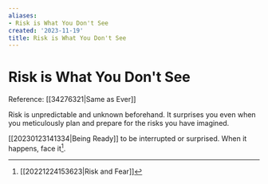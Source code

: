 ```yaml
---
aliases:
- Risk is What You Don't See
created: '2023-11-19'
title: Risk is What You Don't See
---
```


# Risk is What You Don't See

Reference: [[34276321|Same as Ever]]

Risk is unpredictable and unknown beforehand. It surprises you even when you meticulously plan and prepare for the risks you have imagined.

[[20230123141334|Being Ready]] to be interrupted or surprised. When it happens, face it[^1].

[^1]: [[20221224153623|Risk and Fear]]